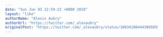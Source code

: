 ```yaml
---
date: "Sun Jun 03 22:59:22 +0000 2018"
layout: "like"
authorName: "Alexis Aubry"
authorUrl: "https://twitter.com/_alexaubry"
originalPost: "https://twitter.com/_alexaubry/status/1003410844430958592"
---
```

